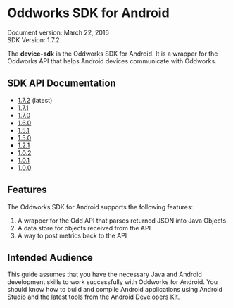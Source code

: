 # Oddworks SDK for Android

Document version: March 22, 2016  
SDK Version: 1.7.2

The __device-sdk__ is the Oddworks SDK for Android. It is a wrapper for the Oddworks API that helps Android devices communicate with Oddworks.

## SDK API Documentation

- [1.7.2](/javadoc/1.7.2) (latest)
- [1.7.1](/javadoc/1.7.1)
- [1.7.0](/javadoc/1.7.0)
- [1.6.0](/javadoc/1.6.0)
- [1.5.1](/javadoc/1.5.1)
- [1.5.0](/javadoc/1.5.0)
- [1.2.1](/javadoc/1.2.1)
- [1.0.2](/javadoc/1.0.2)
- [1.0.1](/javadoc/1.0.1)
- [1.0.0](/javadoc/1.0.0)

## Features

The Oddworks SDK for Android supports the following features:

1. A wrapper for the Odd API that parses returned JSON into Java Objects
2. A data store for objects received from the API
3. A way to post metrics back to the API

## Intended Audience

This guide assumes that you have the necessary Java and Android development skills to work successfully with Oddworks for Android. You should know how to build and compile Android applications using Android Studio and the latest tools from the Android Developers Kit.
